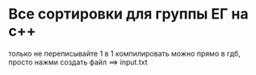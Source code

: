 # Все сортировки для группы ЕГ на c++
только не переписывайте 1 в 1
компилировать можно прямо в гдб, просто нажми создать файл ==> input.txt
